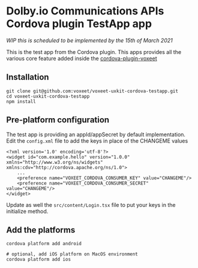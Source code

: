 # Dolby.io Communications APIs Cordova plugin TestApp app

_WIP this is scheduled to be implemented by the 15th of March 2021_

This is the test app from the Cordova plugin. This apps provides all the various core feature added inside the [cordova-plugin-voxeet](https://www.npmjs.com/package/cordova-plugin-voxeet)

## Installation

```
git clone git@github.com:voxeet/voxeet-uxkit-cordova-testapp.git
cd voxeet-uxkit-cordova-testapp
npm install
```

## Pre-platform configuration

The test app is providing an appId/appSecret by default implementation. Edit the `config.xml` file to add the keys in place of the CHANGEME values
```
<?xml version='1.0' encoding='utf-8'?>
<widget id="com.example.hello" version="1.0.0" xmlns="http://www.w3.org/ns/widgets" xmlns:cdv="http://cordova.apache.org/ns/1.0">
    ...
    <preference name="VOXEET_CORDOVA_CONSUMER_KEY" value="CHANGEME"/>
    <preference name="VOXEET_CORDOVA_CONSUMER_SECRET" value="CHANGEME"/>
</widget>
```

Update as well the `src/content/Login.tsx` file to put your keys in the initialize method.

## Add the platforms

```
cordova platform add android

# optional, add iOS platform on MacOS environment
cordova platform add ios
```
